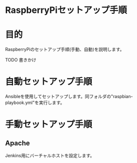 RaspberryPiセットアップ手順
===

# 目的

RaspberryPiのセットアップ手順(手動、自動)を説明します。

TODO 書きかけ

# 自動セットアップ手順

Ansibleを使用してセットアップします。同フォルダの"raspbian-playbook.yml"を実行します。

# 手動セットアップ手順

## Apache

Jenkins用にバーチャルホストを設定します。
